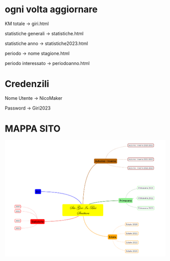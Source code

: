 <h1>ogni volta aggiornare </h1>

<p>KM totale ->  giri.html</p>
<p>statistiche generali -> statistiche.html</p>
<p>statistiche anno -> statistiche2023.html </p>
<p>periodo -> nome stagione.html</p>
<p>periodo interessato -> periodoanno.html</P>

<h1> Credenzili </h1>

<p>Nome Utente -> NicoMaker</p>
<p>Password -> Giri2023</P>

<h1>MAPPA SITO </h1>

<img src = "Mappa.png">